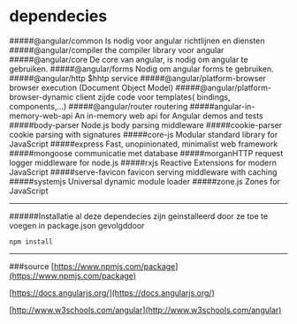 # dependecies

#####@angular/common
Is nodig voor angular richtlijnen en diensten
#####@angular/compiler
the compiler library voor angular
#####@angular/core
De core van angular, is nodig om angular te gebruiken.
#####@angular/forms
Nodig om angular forms te gebruiken.
#####@angular/http
$hhtp service
#####@angular/platform-browser
browser execution (Document Object Model)
#####@angular/platform-browser-dynamic
client zijde code voor templates( bindings, components,...)
#####@angular/router
routering
#####angular-in-memory-web-api
An in-memory web api for Angular demos and tests
#####body-parser
Node.js body parsing middleware
#####cookie-parser
cookie parsing with signatures
#####core-js
Modular standard library for JavaScript
#####express
Fast, unopinionated, minimalist web framework
#####mongoose
communicatie met database
#####morganHTTP
request logger middleware for node.js
#####rxjs
Reactive Extensions for modern JavaScript
#####serve-favicon
favicon serving middleware with caching
#####systemjs
Universal dynamic module loader
#####zone.js
Zones for JavaScript
***
######Installatie
al deze dependecies zijn geinstalleerd door ze toe te voegen in package.json gevolgddoor
```
npm install
```
***
###source
[https://www.npmjs.com/package](https://www.npmjs.com/package)

[https://docs.angularjs.org/](https://docs.angularjs.org/)

[http://www.w3schools.com/angular](http://www.w3schools.com/angular)
